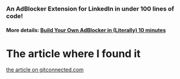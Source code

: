 ### An AdBlocker Extension for LinkedIn in under 100 lines of code!

#### More details: [Build Your Own AdBlocker in (Literally) 10 minutes](https://medium.com/@yakko.majuri/building-your-own-adblocker-in-literally-10-minutes-1eec093b04cd)

# The article where I found it
<a href="https://levelup.gitconnected.com/building-your-own-adblocker-in-literally-10-minutes-1eec093b04cd">the article on gitconnected.com</a>
